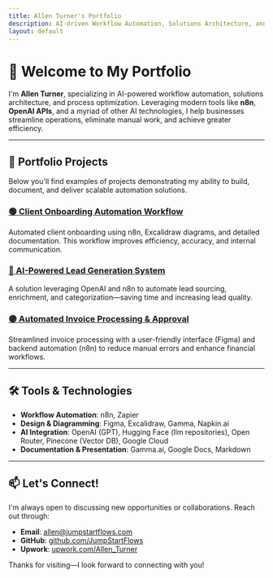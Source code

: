 ```yaml
---
title: Allen Turner's Portfolio
description: AI-driven Workflow Automation, Solutions Architecture, and Process Optimization
layout: default
---
```


# 👋 Welcome to My Portfolio

I'm **Allen Turner**, specializing in AI-powered workflow automation, solutions architecture, and process optimization. Leveraging modern tools like **n8n**, **OpenAI APIs**, and a myriad of other AI technologies, I help businesses streamline operations, eliminate manual work, and achieve greater efficiency.

---

## 🚀 Portfolio Projects

Below you'll find examples of projects demonstrating my ability to build, document, and deliver scalable automation solutions.

### [🟢 Client Onboarding Automation Workflow](https://github.com/yourusername/client-onboarding-automation)

Automated client onboarding using n8n, Excalidraw diagrams, and detailed documentation. This workflow improves efficiency, accuracy, and internal communication.

### [🔵 AI-Powered Lead Generation System](https://github.com/JumpStartFlows/Google-Maps-Lead-Generation)

A solution leveraging OpenAI and n8n to automate lead sourcing, enrichment, and categorization—saving time and increasing lead quality.

### [🟣 Automated Invoice Processing & Approval](https://github.com/yourusername/invoice-processing-bot)

Streamlined invoice processing with a user-friendly interface (Figma) and backend automation (n8n) to reduce manual errors and enhance financial workflows.

---

## 🛠️ Tools & Technologies
- **Workflow Automation**: n8n, Zapier
- **Design & Diagramming**: Figma, Excalidraw, Gamma, Napkin.ai
- **AI Integration**: OpenAI (GPT), Hugging Face (llm repositories), Open Router, Pinecone (Vector DB), Google Cloud
- **Documentation & Presentation**: Gamma.ai, Google Docs, Markdown

---

## 📫 Let's Connect!

I'm always open to discussing new opportunities or collaborations. Reach out through:

- **Email**: [allen@jumpstartflows.com](mailto:allen@jumpstartflows.com)
- **GitHub**: [github.com/JumpStartFlows](https://github.com/JumpStartFlows)
- **Upwork**: [upwork.com/Allen_Turner](https://www.upwork.com/freelancers/~01bff6b7e3869e81e5)

Thanks for visiting—I look forward to connecting with you!


